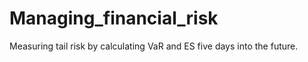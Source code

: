 # Managing_financial_risk
Measuring tail risk by calculating VaR and ES five days into the future. 
